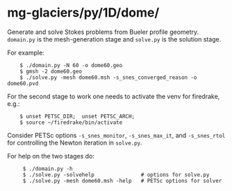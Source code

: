 # mg-glaciers/py/1D/dome/

Generate and solve Stokes problems from Bueler profile geometry.  `domain.py`
is the mesh-generation stage and `solve.py` is the solution stage.

For example:

        $ ./domain.py -N 60 -o dome60.geo
        $ gmsh -2 dome60.geo
        $ ./solve.py -mesh dome60.msh -s_snes_converged_reason -o dome60.pvd

For the second stage to work one needs to activate the venv for firedrake, e.g.:

        $ unset PETSC_DIR;  unset PETSC_ARCH;
        $ source ~/firedrake/bin/activate

Consider PETSc options `-s_snes_monitor`, `-s_snes_max_it`, and `-s_snes_rtol`
for controlling the Newton iteration in `solve.py`.

For help on the two stages do:

         $ ./domain.py -h
         $ ./solve.py -solvehelp               # options for solve.py
         $ ./solve.py -mesh dome60.msh -help   # PETSc options for solver
